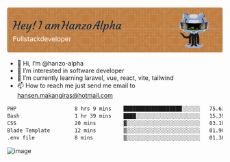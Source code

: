 ![Header](./github-header-image.png)

- 👋 Hi, I’m @hanzo-alpha
- 👀 I’m interested in software developer
- 🌱 I’m currently learning laravel, vue, react, vite, tailwind
- 📫 How to reach me just send me email to hansen.makangiras@hotmail.com 

<!---
hanzo-alpha/hanzo-alpha is a ✨ special ✨ repository because its `README.md` (this file) appears on your GitHub profile.
You can click the Preview link to take a look at your changes.
--->

<!--START_SECTION:waka-->

```txt
PHP                   8 hrs 9 mins    ███████████████████░░░░░░   75.63 %
Bash                  1 hr 39 mins    ████░░░░░░░░░░░░░░░░░░░░░   15.39 %
CSS                   20 mins         ▓░░░░░░░░░░░░░░░░░░░░░░░░   03.10 %
Blade Template        12 mins         ▒░░░░░░░░░░░░░░░░░░░░░░░░   01.90 %
.env file             8 mins          ▒░░░░░░░░░░░░░░░░░░░░░░░░   01.38 %
```

<!--END_SECTION:waka-->

![image](https://github.com/hanzo-alpha/hanzo-alpha/assets/111342797/c4bd2977-6123-4017-8652-6e166259b484)

